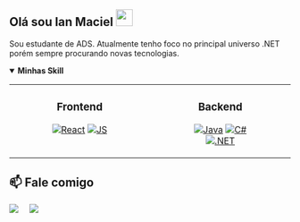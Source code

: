 
<h2>Olá sou Ian Maciel <img src="https://user-images.githubusercontent.com/42378118/110234147-e3259600-7f4e-11eb-95be-0c4047144dea.gif" width="30"></h2>

<p>Sou estudante de ADS. Atualmente tenho foco no principal universo .NET porém sempre procurando novas tecnologias.</h3>



<details open>	
    <summary><b>Minhas Skill</b></summary>
  
<table><tr><td valign="top" width="1000em">

<div align="center">  
  
<h3>Frontend</h3>
  
[![React](https://img.shields.io/badge/-ReactJs-61DAFB?logo=react&logoColor=white&style=for-the-badge)](https://github.com/Char-Al)
[![JS](https://img.shields.io/badge/javascript-%23323330.svg?style=for-the-badge&logo=javascript&logoColor=%23F7DF1E)](https://github.com/Char-Al)
  

</div></td><td valign="top" width="50%">

 
<div align="center">  
<h3>Backend</h3> 
  
[![Java](https://img.shields.io/badge/java-%23ED8B00.svg?style=for-the-badge&logo=java&logoColor=white)](https://github.com/Char-Al)
[![C#](https://img.shields.io/badge/c%23-%23239120.svg?style=for-the-badge&logo=c-sharp&logoColor=white)](https://github.com/Char-Al)  
[![.NET](https://img.shields.io/badge/.NET-5C2D91?style=for-the-badge&logo=.net&logoColor=white)](https://github.com/Char-Al)  


</div></td></tr></table>  
</details>


<!--
<details open>	
  <summary><b> Github Stats</b></summary>

  <br />
  <img height="180em" src="https://github-readme-stats.vercel.app/api?username=ianmaciel7&show_icons=true&hide_border=true&&count_private=true&include_all_commits=true" />
  <img height="180em" src="https://github-readme-stats.vercel.app/api/top-langs/?username=ianmaciel7&exclude_repo=KNN-Image-Classification&show_icons=true&hide_border=true&layout=compact&langs_count=8"/>
</details>


<details open>	
  <summary><b>Github Streaks</b></summary>

  <br />
  <img height="180em" src="https://github-readme-streak-stats.herokuapp.com/?user=ianmaciel7&hide_border=true" />
</details>


-->



<h2>📫 Fale comigo</h2>
<p>
  <a target="_blank"href="https://www.linkedin.com/in/ian-maciel-de-carvalho-b788371b5/"><img src="https://img.shields.io/badge/linkedin-%230077B5.svg?&style=for-the-badge&logo=linkedin&logoColor=white" /></a>&nbsp;&nbsp;&nbsp;&nbsp;
  <a href="mailto:ianmaciel76@gmail.com?subject=Hello%20Ileri,%20From%20Github"><img src="https://img.shields.io/badge/gmail-%23D14836.svg?&style=for-the-badge&logo=gmail&logoColor=white" /></a>&nbsp;&nbsp;&nbsp;&nbsp;
</p>

